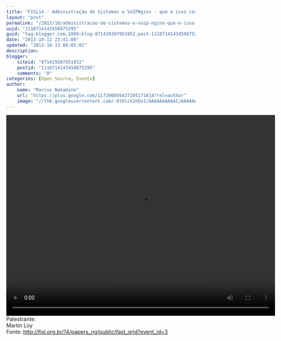 ```yaml
---
title: "FISL14 - Administração de Sistemas e VoIPNginx - que e isso cara?"
layout: "post"
permalink: "/2013/10/administracao-de-sistemas-e-voip-nginx-que-e-isso-cara.html"
uuid: "1110714143450875295"
guid: "tag:blogger.com,1999:blog-871419307951952.post-1110714143450875295"
date: "2013-10-12 23:41:00"
updated: "2013-10-13 00:05:01"
description: 
blogger:
    siteid: "871419307951952"
    postid: "1110714143450875295"
    comments: "0"
categories: [Open Source, Evento]
author: 
    name: "Marcos Nakamine"
    url: "https://plus.google.com/117200895427105171614?rel=author"
    image: "//lh6.googleusercontent.com/-6t0lck2nDvI/AAAAAAAAAAI/AAAAAAAAOBw/_9ON3AiIr48/s32-c/photo.jpg"
---
```


<div class="css-full-post-content js-full-post-content">
<video controls="" height="535" width="716"><source src="http://hemingway.softwarelivre.org/fisl14/high/41a/sala41a-high-201307061200.ogg"></source>Your browser does not support the video tag.</video><br>Palestrante:<br>Martin Loy<br>Fonte: <a href="http://fisl.org.br/14/papers_ng/public/fast_grid?event_id=3">http://fisl.org.br/14/papers_ng/public/fast_grid?event_id=3</a>
</div>